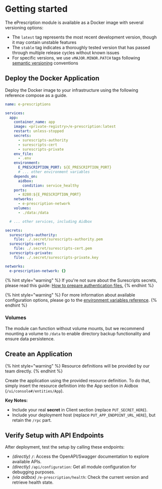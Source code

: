 # Getting started

The ePrescription module is available as a Docker image with several versioning options:

* The `latest` tag represents the most recent development version, though it may contain unstable features
* The `stable` tag indicates a thoroughly tested version that has passed through multiple release cycles without known issues
* For specific versions, we use `vMAJOR.MINOR.PATCH` tags following [semantic versioning](https://semver.org/#semantic-versioning-200) conventions

## Deploy the Docker Application

Deploy the Docker image to your infrastructure using the following reference compose as a guide.

```yaml
name: e-prescriptions

services:
  app:
    container_name: app
    image: <private-registry>/e-prescription:latest
    restart: unless-stopped
    secrets:
      - surescripts-authority
      - surescripts-cert
      - surescripts-private
    env_file:
      - .env
    environment:
      E_PRESCRIPTION_PORT: ${E_PRESCRIPTION_PORT}
      # ... other environment variables
    depends_on:
      aidbox:
        condition: service_healthy
    ports:
      - 8280:${E_PRESCRIPTION_PORT}
    networks:
      - e-prescription-network
    volumes:
      - ./data:/data

  # ... other services, including Aidbox

secrets:
  surescripts-authority:
    file: ./.secret/surescripts-authority.pem
  surescripts-cert:
    file: ./.secret/surescripts-cert.pem
  surescripts-private:
    file: ./.secret/surescripts-private.key

networks:
  e-prescription-network: {}
```

{% hint style="warning" %}
If you're not sure about the Surescripts secrets, please read this guide: [How to prepare authentication files.](how-to-prepare-surescripts-mtls.md)
{% endhint %}

{% hint style="warning" %}
For more information about available configuration options, please go to the [environment variables reference](tutorials/configuration.md).
{% endhint %}

### Volumes

The module can function without volume mounts, but we recommend mounting a volume to `/data` to enable directory backup functionality and ensure data persistence.

## Create an Application

{% hint style="warning" %}
Resource definitions will be provided by our team directly.
{% endhint %}

Create the application using the provided resource definition. To do that, simply insert the resource definition into the App section in Aidbox (`/ui/console#/entities/App`).

**Key Notes:**

* Include your real **secret** in Client section (replace `PUT_SECRET_HERE`).
* Include your deployment host (replace `PUT_APP_ENDPOINT_URL_HERE`), but retain the `/rpc` part.

## Verify Setup with API Endpoints

After deployment, test the setup by calling these endpoints:

* _(directly)_ **`/`**: Access the OpenAPI/Swagger documentation to explore available APIs.
* _(directly)_ `/api/configuration`: Get all module configuration for debugging purposes.
* _(via aidbox)_ `/e-prescription/health`: Check the current version and retrieve health state.

